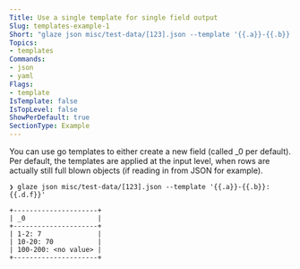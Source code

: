 ```yaml
---
Title: Use a single template for single field output
Slug: templates-example-1
Short: "glaze json misc/test-data/[123].json --template '{{.a}}-{{.b}}: {{.d.f}}'"
Topics:
- templates
Commands:
- json
- yaml
Flags:
- template
IsTemplate: false
IsTopLevel: false
ShowPerDefault: true
SectionType: Example
---
```

You can use go templates to either create a new field (called _0 per default).
Per default, the templates are applied at the input level, when rows
are actually still full blown objects (if reading in from JSON for example).

```
❯ glaze json misc/test-data/[123].json --template '{{.a}}-{{.b}}: {{.d.f}}'

+---------------------+
| _0                  |
+---------------------+
| 1-2: 7              |
| 10-20: 70           |
| 100-200: <no value> |
+---------------------+
```

